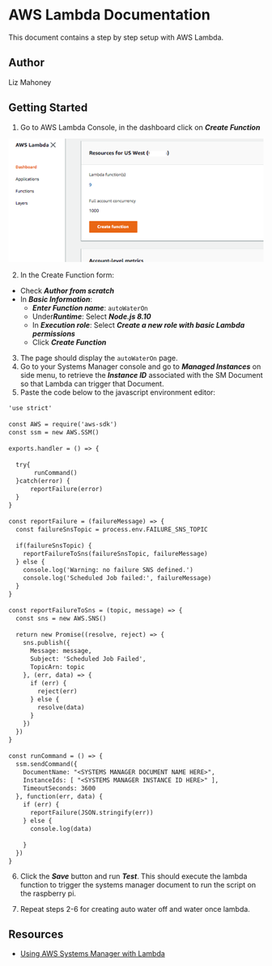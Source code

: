 # AWS Lambda Documentation

This document contains a step by step setup with AWS Lambda.

## Author

Liz Mahoney

## Getting Started

1. Go to AWS Lambda Console, in the dashboard click on ***Create Function***

![Lambda](assets/lambd/lambda_dashboard.png)

2. In the Create Function form:

- Check ***Author from scratch***
- In ***Basic Information***:
    - ***Enter Function name***: `autoWaterOn`
    - Under***Runtime***:  Select ***Node.js 8.10***
    - In ***Execution role***: Select ***Create a new role with basic Lambda permissions***
    - Click ***Create Function***
    
3. The page should display the `autoWaterOn` page.
4. Go to your Systems Manager console and go to ***Managed Instances*** on side menu, to retrieve the ***Instance 
ID*** associated with the SM Document so that Lambda can trigger that Document.
5. Paste the code below to the javascript environment editor:

```
'use strict'

const AWS = require('aws-sdk')
const ssm = new AWS.SSM()

exports.handler = () => {
  
  try{
       runCommand() 
  }catch(error) {
      reportFailure(error)
  }
}

const reportFailure = (failureMessage) => {
  const failureSnsTopic = process.env.FAILURE_SNS_TOPIC

  if(failureSnsTopic) {
    reportFailureToSns(failureSnsTopic, failureMessage)
  } else {
    console.log('Warning: no failure SNS defined.')
    console.log('Scheduled Job failed:', failureMessage)
  }
}

const reportFailureToSns = (topic, message) => {
  const sns = new AWS.SNS()

  return new Promise((resolve, reject) => {
    sns.publish({
      Message: message,
      Subject: 'Scheduled Job Failed',
      TopicArn: topic
    }, (err, data) => {
      if (err) {
        reject(err)
      } else {
        resolve(data)
      }
    })
  })
}

const runCommand = () => {
  ssm.sendCommand({
    DocumentName: "<SYSTEMS MANAGER DOCUMENT NAME HERE>",
    InstanceIds: [ "<SYSTEMS MANAGER INSTANCE ID HERE>" ],
    TimeoutSeconds: 3600
  }, function(err, data) {
    if (err) {
      reportFailure(JSON.stringify(err))
    } else {
      console.log(data)

    }
  })
}

```

6. Click the ***Save*** button and run ***Test***. This should execute the lambda function to trigger the systems 
manager document to run the script on the raspberry pi.

7. Repeat steps 2-6 for creating auto water off and water once lambda.

## Resources
- [Using AWS Systems Manager with Lambda](https://medium.com/@simonrand_43344/using-aws-simple-systems-manager-and-lambda-to-replace-cron-in-an-ec2-auto-scaling-group-939d114ec9d7)

